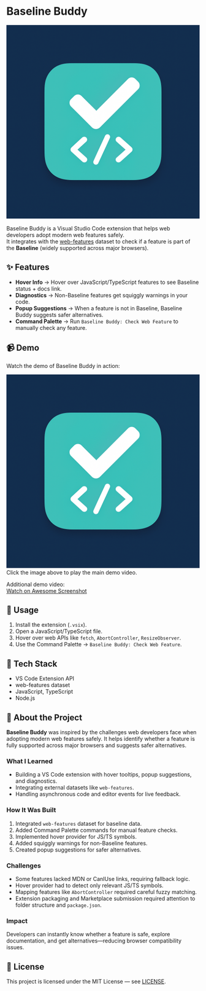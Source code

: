 # Baseline Buddy
![Baseline Buddy](https://github.com/moses-Dera/Baseline-Buddy/raw/main/images/buddy.png)

Baseline Buddy is a Visual Studio Code extension that helps web developers adopt modern web features safely.  
It integrates with the [web-features](https://www.npmjs.com/package/web-features) dataset to check if a feature is part of the **Baseline** (widely supported across major browsers).  

## ✨ Features
- **Hover Info** → Hover over JavaScript/TypeScript features to see Baseline status + docs link.  
- **Diagnostics** → Non-Baseline features get squiggly warnings in your code.  
- **Popup Suggestions** → When a feature is not in Baseline, Baseline Buddy suggests safer alternatives.  
- **Command Palette** → Run `Baseline Buddy: Check Web Feature` to manually check any feature.

## 📹 Demo
Watch the demo of Baseline Buddy in action:

[![Baseline Buddy Demo](https://github.com/moses-Dera/Baseline-Buddy/raw/main/images/buddy.png)](https://youtube.com/shorts/B8NESaa3SBI?feature=share)  
Click the image above to play the main demo video.

Additional demo video:  
[Watch on Awesome Screenshot](https://www.awesomescreenshot.com/video/44804500?key=f2630fae628ff693d2b30637a03ddc9f)

## 🚀 Usage
1. Install the extension (`.vsix`).  
2. Open a JavaScript/TypeScript file.  
3. Hover over web APIs like `fetch`, `AbortController`, `ResizeObserver`.  
4. Use the Command Palette → `Baseline Buddy: Check Web Feature`.  

## 🔧 Tech Stack
- VS Code Extension API  
- web-features dataset  
- JavaScript, TypeScript  
- Node.js  

## 📝 About the Project
**Baseline Buddy** was inspired by the challenges web developers face when adopting modern web features safely. It helps identify whether a feature is fully supported across major browsers and suggests safer alternatives.  

### What I Learned
- Building a VS Code extension with hover tooltips, popup suggestions, and diagnostics.  
- Integrating external datasets like `web-features`.  
- Handling asynchronous code and editor events for live feedback.  

### How It Was Built
1. Integrated `web-features` dataset for baseline data.  
2. Added Command Palette commands for manual feature checks.  
3. Implemented hover provider for JS/TS symbols.  
4. Added squiggly warnings for non-Baseline features.  
5. Created popup suggestions for safer alternatives.  

### Challenges
- Some features lacked MDN or CanIUse links, requiring fallback logic.  
- Hover provider had to detect only relevant JS/TS symbols.  
- Mapping features like `AbortController` required careful fuzzy matching.  
- Extension packaging and Marketplace submission required attention to folder structure and `package.json`.

### Impact
Developers can instantly know whether a feature is safe, explore documentation, and get alternatives—reducing browser compatibility issues.

## 📜 License
This project is licensed under the MIT License — see [LICENSE](./LICENSE).

